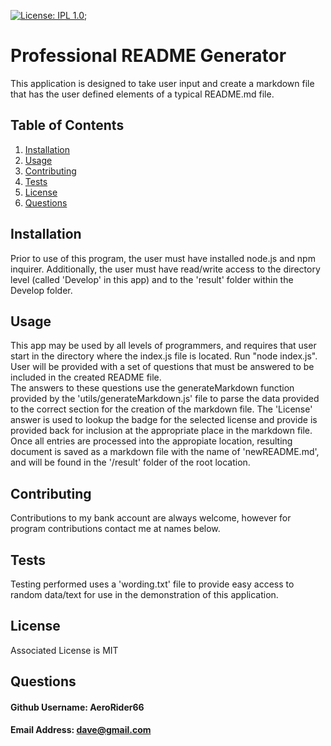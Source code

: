 [![License: IPL 1.0](https://img.shields.io/badge/License-IPL_1.0-blue.svg)](https://opensource.org/licenses/IPL-1.0);
# Professional README Generator

This application is designed to take user input and create a markdown file that has the user defined elements of a typical README.md file.

## Table of Contents
1. [Installation](#installation)
2. [Usage](#usage)
3. [Contributing](#contributing)
4. [Tests](#tests)
5. [License](#license)
6. [Questions](#questions)

## Installation

Prior to use of this program, the user must have installed node.js and npm inquirer.  Additionally, the user must have read/write access to the directory level (called 'Develop' in this app) and to the 'result' folder within the Develop folder.

## Usage

This app may be used by all levels of programmers, and requires that user start in the directory where the index.js file is located.  Run "node index.js".  User will be provided with a set of questions that must be answered to be included in the created README file.  
The answers to these questions use the generateMarkdown function provided by the 'utils/generateMarkdown.js' file to parse the data provided to the correct section for the creation of the markdown file.  The 'License' answer is used to lookup the badge for the selected license and provide is provided back for inclusion at the appropriate place in the markdown file.  Once all entries are processed into the appropiate location, resulting document is saved as a markdown file with the name of 'newREADME.md', and will be found in the '/result' folder of the root location.

## Contributing

Contributions to my bank account are always welcome, however for program contributions contact me at names below.

## Tests

Testing performed uses a 'wording.txt' file to provide easy access to random data/text for use in the demonstration of this application.

## License

Associated License is MIT

## Questions

#### Github Username: AeroRider66

#### Email Address: dave@gmail.com

